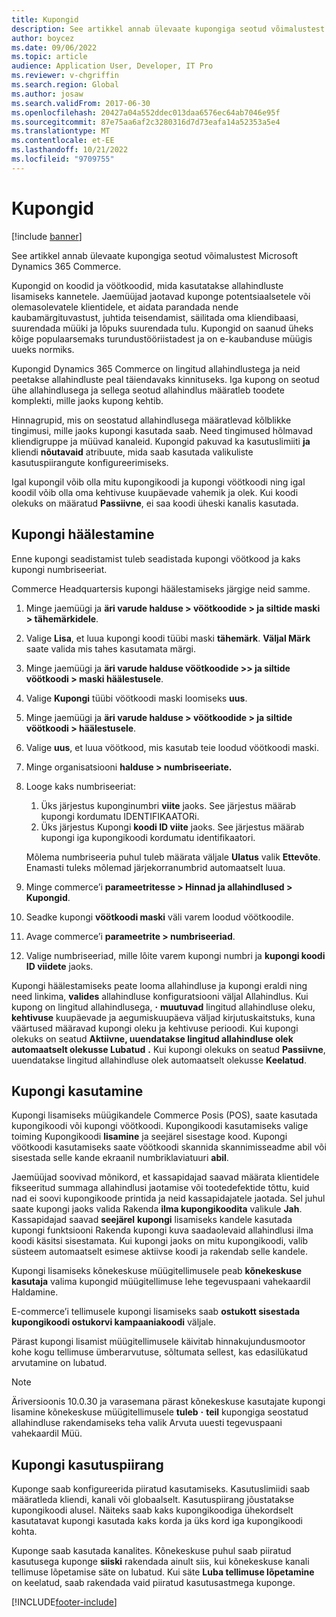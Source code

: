 ```yaml
---
title: Kupongid
description: See artikkel annab ülevaate kupongiga seotud võimalustest Microsoft Dynamics 365 Commerce.
author: boycez
ms.date: 09/06/2022
ms.topic: article
audience: Application User, Developer, IT Pro
ms.reviewer: v-chgriffin
ms.search.region: Global
ms.author: josaw
ms.search.validFrom: 2017-06-30
ms.openlocfilehash: 20427a04a552ddec013daa6576ec64ab7046e95f
ms.sourcegitcommit: 87e75aa6af2c3280316d7d73eafa14a52353a5e4
ms.translationtype: MT
ms.contentlocale: et-EE
ms.lasthandoff: 10/21/2022
ms.locfileid: "9709755"
---
```

# <a name="coupons"></a>Kupongid

[!include [banner](../includes/banner.md)]

See artikkel annab ülevaate kupongiga seotud võimalustest Microsoft Dynamics 365 Commerce.

Kupongid on koodid ja vöötkoodid, mida kasutatakse allahindluste lisamiseks kannetele. Jaemüüjad jaotavad kuponge potentsiaalsetele või olemasolevatele klientidele, et aidata parandada nende kaubamärgituvastust, juhtida teisendamist, säilitada oma kliendibaasi, suurendada müüki ja lõpuks suurendada tulu. Kupongid on saanud üheks kõige populaarsemaks turundustööriistadest ja on e-kaubanduse müügis uueks normiks.

Kupongid Dynamics 365 Commerce on lingitud allahindlustega ja neid peetakse allahindluste peal täiendavaks kinnituseks. Iga kupong on seotud ühe allahindlusega ja sellega seotud allahindlus määratleb toodete komplekti, mille jaoks kupong kehtib.

Hinnagrupid, mis on seostatud allahindlusega määratlevad kõlblikke tingimusi, mille jaoks kupongi kasutada saab. Need tingimused hõlmavad kliendigruppe ja müüvad kanaleid. Kupongid pakuvad ka kasutuslimiiti **ja** kliendi **nõutavaid** atribuute, mida saab kasutada valikuliste kasutuspiirangute konfigureerimiseks.

Igal kupongil võib olla mitu kupongikoodi ja kupongi vöötkoodi ning igal koodil võib olla oma kehtivuse kuupäevade vahemik ja olek. Kui koodi olekuks on määratud **Passiivne**, ei saa koodi üheski kanalis kasutada.

## <a name="set-up-a-coupon"></a>Kupongi häälestamine

Enne kupongi seadistamist tuleb seadistada kupongi vöötkood ja kaks kupongi numbriseeriat.

Commerce Headquartersis kupongi häälestamiseks järgige neid samme.

1. Minge jaemüügi ja **äri varude halduse \> vöötkoodide \> ja siltide maski \> tähemärkidele**.
1. Valige **Lisa**, et luua kupongi koodi tüübi maski **tähemärk**. **Väljal Märk** saate valida mis tahes kasutamata märgi.
1. Minge jaemüügi ja **äri varude halduse vöötkoodide \>\> ja siltide vöötkoodi \> maski häälestusele**.
1. Valige **Kupongi** tüübi vöötkoodi maski loomiseks **uus**.
1. Minge jaemüügi ja **äri varude halduse \> vöötkoodide \> ja siltide vöötkoodi \> häälestusele**.
1. Valige **uus**, et luua vöötkood, mis kasutab teie loodud vöötkoodi maski.
1. Minge organisatsiooni **halduse \> numbriseeriate.**
1. Looge kaks numbriseeriat:

    1. Üks järjestus kuponginumbri **viite** jaoks. See järjestus määrab kupongi kordumatu IDENTIFIKAATORi.
    1. Üks järjestus Kupongi **koodi ID viite** jaoks. See järjestus määrab kupongi iga kupongikoodi kordumatu identifikaatori.

    Mõlema numbriseeria puhul tuleb määrata väljale **Ulatus** valik **Ettevõte**. Enamasti tuleks mõlemad järjekorranumbrid automaatselt luua.

1. Minge commerce’i **parameetritesse \> Hinnad ja allahindlused \> Kupongid**.
1. Seadke kupongi **vöötkoodi maski** väli varem loodud vöötkoodile.
1. Avage commerce’i **parameetrite \> numbriseeriad**.
1. Valige numbriseeriad, mille lõite varem kupongi numbri ja **kupongi koodi** **ID viidete** jaoks.

Kupongi häälestamiseks peate looma allahindluse ja kupongi eraldi ning need linkima, **valides** allahindluse konfiguratsiooni väljal Allahindlus. Kui kupong on lingitud allahindlusega, **·** **muutuvad** lingitud allahindluse oleku, **kehtivuse** kuupäevade ja aegumiskuupäeva väljad kirjutuskaitstuks, kuna väärtused määravad kupongi oleku ja kehtivuse perioodi. Kui kupongi olekuks on seatud **Aktiivne, uuendatakse lingitud allahindluse olek automaatselt olekusse Lubatud** **.** Kui kupongi olekuks on seatud **Passiivne**, uuendatakse lingitud allahindluse olek automaatselt olekusse **Keelatud**.

## <a name="use-a-coupon"></a>Kupongi kasutamine

Kupongi lisamiseks müügikandele Commerce Posis (POS), saate kasutada kupongikoodi või kupongi vöötkoodi. Kupongikoodi kasutamiseks valige toiming Kupongikoodi **lisamine** ja seejärel sisestage kood. Kupongi vöötkoodi kasutamiseks saate vöötkoodi skannida skannimisseadme abil või sisestada selle kande ekraanil numbriklaviatuuri **abil**.

Jaemüüjad soovivad mõnikord, et kassapidajad saavad määrata klientidele fikseeritud summaga allahindlusi jaotamise või tootedefektide tõttu, kuid nad ei soovi kupongikoode printida ja neid kassapidajatele jaotada. Sel juhul saate kupongi jaoks valida Rakenda **ilma kupongikoodita** valikule **Jah**. Kassapidajad saavad **seejärel** **kupongi** lisamiseks kandele kasutada kupongi funktsiooni Rakenda kupongi kuva saadaolevaid allahindlusi ilma koodi käsitsi sisestamata. Kui kupongi jaoks on mitu kupongikoodi, valib süsteem automaatselt esimese aktiivse koodi ja rakendab selle kandele.

Kupongi lisamiseks kõnekeskuse müügitellimusele peab **kõnekeskuse** **kasutaja** valima kupongid müügitellimuse lehe tegevuspaani vahekaardil Haldamine.

E-commerce’i tellimusele kupongi lisamiseks saab **ostukott sisestada kupongikoodi ostukorvi kampaaniakoodi** väljale.

Pärast kupongi lisamist müügitellimusele käivitab hinnakujundusmootor kohe kogu tellimuse ümberarvutuse, sõltumata sellest, kas edasilükatud arvutamine on lubatud.

> [!NOTE]
> Äriversioonis 10.0.30 ja varasemana pärast kõnekeskuse kasutajate kupongi lisamine kõnekeskuse müügitellimusele **tuleb** **·** **teil** kupongiga seostatud allahindluse rakendamiseks teha valik Arvuta uuesti tegevuspaani vahekaardil Müü.

## <a name="coupon-usage-limit"></a>Kupongi kasutuspiirang

Kuponge saab konfigureerida piiratud kasutamiseks. Kasutuslimiidi saab määratleda kliendi, kanali või globaalselt. Kasutuspiirang jõustatakse kupongikoodi alusel. Näiteks saab kaks kupongikoodiga ühekordselt kasutatavat kupongi kasutada kaks korda ja üks kord iga kupongikoodi kohta.

Kuponge saab kasutada kanalites. Kõnekeskuse puhul saab piiratud kasutusega kuponge **siiski** rakendada ainult siis, kui kõnekeskuse kanali tellimuse lõpetamise säte on lubatud. Kui säte **Luba tellimuse lõpetamine** on keelatud, saab rakendada vaid piiratud kasutusastmega kuponge.

[!INCLUDE[footer-include](../includes/footer-banner.md)]
